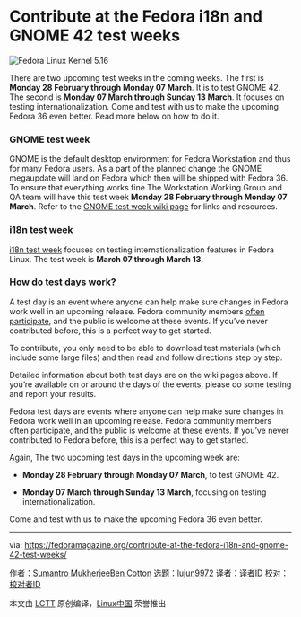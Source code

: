 [#]: subject: "Contribute at the Fedora i18n and GNOME 42 test weeks"
[#]: via: "https://fedoramagazine.org/contribute-at-the-fedora-i18n-and-gnome-42-test-weeks/"
[#]: author: "Sumantro MukherjeeBen Cotton https://fedoramagazine.org/author/sumantrom/https://fedoramagazine.org/author/bcotton/"
[#]: collector: "lujun9972"
[#]: translator: " "
[#]: reviewer: " "
[#]: publisher: " "
[#]: url: " "

Contribute at the Fedora i18n and GNOME 42 test weeks
======

![Fedora Linux Kernel 5.16][1]

There are two upcoming test weeks in the coming weeks. The first is **Monday 28 February through Monday 07 March**. It is to test GNOME 42. The second is **Monday 07 March through Sunday 13 March**. It focuses on testing internationalization. Come and test with us to make the upcoming Fedora 36 even better. Read more below on how to do it.

### GNOME test week

GNOME is the default desktop environment for Fedora Workstation and thus for many Fedora users. As a part of the planned change the GNOME megaupdate will land on Fedora which then will be shipped with Fedora 36. To ensure that everything works fine The Workstation Working Group and QA team will have this test week **Monday 28 February through Monday 07 March**. Refer to the [GNOME test week wiki page][2] for links and resources.

### i18n test week

[i18n test week][3] focuses on testing internationalization features in Fedora Linux. The test week is **March 07 through March 13.**

### How do test days work?

A test day is an event where anyone can help make sure changes in Fedora work well in an upcoming release. Fedora community members [often participate][4], and the public is welcome at these events. If you’ve never contributed before, this is a perfect way to get started.

To contribute, you only need to be able to download test materials (which include some large files) and then read and follow directions step by step.

Detailed information about both test days are on the wiki pages above. If you’re available on or around the days of the events, please do some testing and report your results.

Fedora test days are events where anyone can help make sure changes in Fedora work well in an upcoming release. Fedora community members often participate, and the public is welcome at these events. If you’ve never contributed to Fedora before, this is a perfect way to get started.

Again, The two upcoming test days in the upcoming week are:

  * **Monday 28 February through Monday 07 March**, to test GNOME 42.


  * **Monday 07 March through Sunday 13 March**, focusing on testing internationalization.



Come and test with us to make the upcoming Fedora 36 even better.

--------------------------------------------------------------------------------

via: https://fedoramagazine.org/contribute-at-the-fedora-i18n-and-gnome-42-test-weeks/

作者：[Sumantro MukherjeeBen Cotton][a]
选题：[lujun9972][b]
译者：[译者ID](https://github.com/译者ID)
校对：[校对者ID](https://github.com/校对者ID)

本文由 [LCTT](https://github.com/LCTT/TranslateProject) 原创编译，[Linux中国](https://linux.cn/) 荣誉推出

[a]: https://fedoramagazine.org/author/sumantrom/https://fedoramagazine.org/author/bcotton/
[b]: https://github.com/lujun9972
[1]: https://fedoramagazine.org/wp-content/uploads/2015/03/test-days-945x400.png
[2]: http://fedoraproject.org/wiki/Test_Day:2022-02-28_Fedora_36_GNOME_42
[3]: https://fedoraproject.org/wiki/Test_Day:2022-03-08_I18N_Test_Day
[4]: https://fedoramagazine.org/?s=test+days

